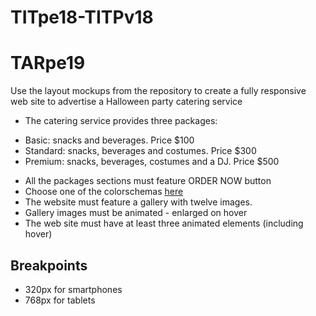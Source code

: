 # TITpe18-TITPv18
# TARpe19

Use the layout mockups from the repository to create a fully responsive web site to advertise a Halloween party catering service
* The catering service provides three packages:
 - Basic: snacks and beverages. Price $100
 - Standard: snacks, beverages and costumes. Price $300
 - Premium: snacks, beverages, costumes and a DJ. Price $500
* All the packages sections must feature ORDER NOW button
* Choose one of the colorschemas [here](https://www.schemecolor.com/halloween-themed-color-schemes.php)
* The website must feature a gallery with twelve images.
* Gallery images must be animated - enlarged on hover
* The web site must have at least three animated elements (including hover)

## Breakpoints
- 320px for smartphones
- 768px for tablets

